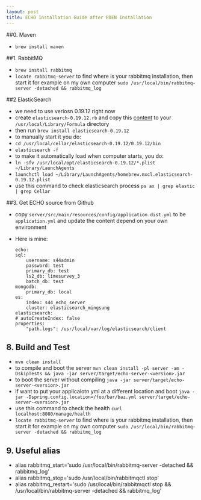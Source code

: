 ```yaml
---
layout: post
title: ECHO Installation Guide after EDEN Installation
---  
```

 
##0. Maven
* `brew install maven`

##1. RabbitMQ

* `brew install rabbitmq`
* `locate rabbitmq-server` to find where is your rabbitmq installation, then start it for example on my own computer `sudo /usr/local/bin/rabbitmq-server -detached && rabbitmq_log`

##2 ElasticSearch

* we need to use veriosn 0.19.12 right now
* create `elasticsearch-0.19.12.rb` and copy this [content](https://github.com/Source-Intelligence/misc/blob/master/homebrew/elasticsearch-0.19.12.rb) to your `/usr/local/Library/Formula` directory
* then run `brew install elasticsearch-0.19.12`
* to manually start it you do:
* `cd /usr/local/cellar/elasticsearch-0.19.12/0.19.12/bin`
* `elasticsearch -f`
* to make it automatically load when computer starts, you do:
* `ln -sfv /usr/local/opt/elasticsearch-0.19.12/*.plist ~/Library/LaunchAgents`
* `launchctl load ~/Library/LaunchAgents/homebrew.mxcl.elasticsearch-0.19.12.plist`
* use this command to check elasticsearch process `ps ax | grep elastic | grep Cellar`

##3. Get ECHO source from Github


* copy `server/src/main/resources/config/application.dist.yml` to be `application.yml` and update the content depend on your own environment
* Here is mine:
    
    ```
    echo:
    sql:
        username: s44admin
        password: test
        primary_db: test
        ls2_db: limesurvey_3
        batch_db: test
    mongodb:
        primary_db: local
    es:
        index: s44_echo_server
        cluster: elasticsearch_mingsung
    elasticsearch:
    # autoCreateIndex: false
    properties:
        "path.logs": /usr/local/var/log/elasticsearch/client
    ```

## 8. Build and Test
* `mvn clean install`
* to compile and boot the server `mvn clean install -pl server -am -DskipTests && java -jar server/target/echo-server-<version>.jar`
* to boot the server without compiling `java -jar server/target/echo-server-<version>.jar`
* if want to put your applicaiotn yml at a different location and boot `java -jar -Dspring.config.location=/foo/bar/baz.yml server/target/echo-server-<version>.jar`
* use this command to check the health `curl localhost:8080/manage/health`
* `locate rabbitmq-server` to find where is your rabbitmq installation, then start it for example on my own computer `sudo /usr/local/bin/rabbitmq-server -detached && rabbitmq_log`

## 9. Useful alias
* alias rabbitmq_start='sudo /usr/local/bin/rabbitmq-server -detached && rabbitmq_log'
* alias rabbitmq_stop='sudo /usr/local/bin/rabbitmqctl stop'
* alias rabbitmq_restart='sudo /usr/local/bin/rabbitmqctl stop && /usr/local/bin/rabbitmq-server -detached && rabbitmq_log'




